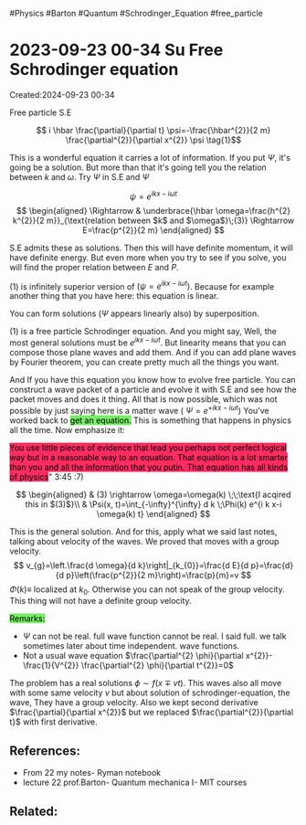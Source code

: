#Physics #Barton #Quantum #Schrodinger_Equation #free_particle
# 2023-09-23 00-34 Su Free Schrodinger equation
Created:2024-09-23 00-34

Free particle S.E

$$
i \hbar \frac{\partial}{\partial t} \psi=-\frac{\hbar^{2}}{2 m} \frac{\partial^{2}}{\partial x^{2}} \psi
\tag{1}$$

This is a wonderful equation it carries a lot of information. If you put $\Psi$, it's going be a solution. But more than that it's going tell you the relation between $k$ and $\omega$. Try $\Psi$ in S.E and $\Psi$

$$\psi=e^{i k x-i \omega t} \tag{2}$$
$$
\begin{aligned}
\Rightarrow & \underbrace{\hbar \omega=\frac{h^{2} k^{2}}{2 m}}_{\text{relation between $k$ and $\omega$}\;(3)} \Rightarrow E=\frac{p^{2}}{2 m}
\end{aligned}
$$

S.E admits these as solutions. Then this will have definite momentum, it will have definite energy. But even more when you try to see if you solve, you will find the proper relation between $E$ and $P$.

$(1)$ is infinitely superior version of $\left(\psi=e^{i k x-i \omega t}\right)$. Because for example another thing that you have here: this equation is linear.

You can form solutions ($\Psi$ appears linearly also) by superposition.

$(1)$ is a free particle Schrodinger equation. And you might say, Well, the most general solutions must be $e^{i k x-i \omega t}$. But linearity means that you can compose those plane waves and add them. And if you can add plane waves by Fourier theorem, you can create pretty much all the things you want.


And If you have this equation you know how to evolve free particle. You can construct a wave packet of a particle and evolve it with S.E and see how the packet moves and does it thing. All that is now possible, which was not possible by just saying here is a matter wave ( $\left.\Psi=e^{+i k x-i \omega t}\right)$ You've worked back to <mark style="background: #2BE611A6;">get an equation.</mark> This is something that happens in physics all the time. Now emphasize it:

<mark style="background: #FF2C61;">You use little pieces of evidence that lead you perhaps not perfect logical way but in a reasonable way to an equation. That equation is a lot smarter than you and all the information that you putin. That equation has all kinds of physics</mark>" 3:45 :7)

$$
\begin{aligned}
& (3) \rightarrow \omega=\omega(k) \;\;\text{I acqired this in $(3)$}\\
& \Psi(x, t)=\int_{-\infty}^{\infty} d k \;\Phi(k) e^{i k x-i \omega(k) t}
\end{aligned}
$$

This is the general solution. And for this, apply what we said last notes, talking about velocity of the waves. We proved that moves with a group velocity.
$$
v_{g}=\left.\frac{d \omega}{d k}\right|_{k_{0}}=\frac{d E}{d p}=\frac{d}{d p}\left(\frac{p^{2}}{2 m}\right)=\frac{p}{m}=v
$$
$\Phi(k)\equiv$ localized at $k_{0}$. Otherwise you can not speak of the group velocity. This thing will not have a definite group velocity.



<mark style="background: #2BE611A6;">Remarks:</mark>

* $\Psi$ can not be real. full wave function cannot be real. I said full. we talk sometimes later about time independent. wave functions.
* Not a usual wave equation $\frac{\partial^{2} \phi}{\partial x^{2}}-\frac{1}{V^{2}} \frac{\partial^{2} \phi}{\partial t^{2}}=0$

The problem has a real solutions $\phi \sim f(x \mp v t)$.
This waves also all move with some same velocity $v$ but about solution of schrodinger-equation, the wave, They have a group velocity.
Also we kept second derivative $\frac{\partial}{\partial x^{2}}$ but we replaced $\frac{\partial^{2}}{\partial t}$ with first derivative.


## References:
- From 22 my notes- Ryman notebook
- lecture 22 prof.Barton- Quantum mechanica I- MIT courses

## Related:




